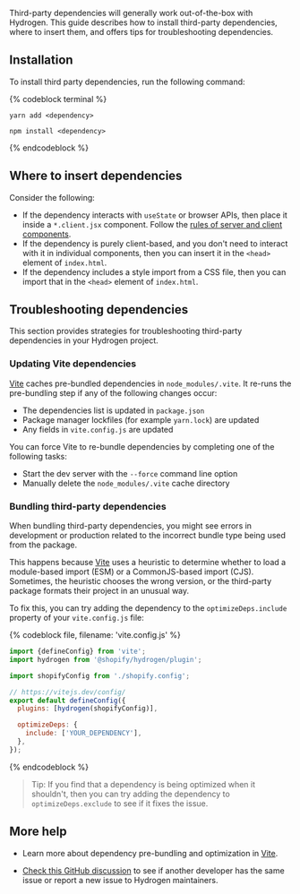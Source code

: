 Third-party dependencies will generally work out-of-the-box with Hydrogen. This guide describes how to install third-party dependencies, where to insert them, and offers tips for troubleshooting dependencies.

## Installation

To install third party dependencies, run the following command:

{% codeblock terminal %}

```bash?title: 'yarn'
yarn add <dependency>
```

```bash?title: 'npm'
npm install <dependency>
```

{% endcodeblock %}

## Where to insert dependencies

Consider the following:

- If the dependency interacts with `useState` or browser APIs, then place it inside a `*.client.jsx` component. Follow the [rules of server and client components](/custom-storefronts/hydrogen/framework/react-server-components#constraints).
- If the dependency is purely client-based, and you don't need to interact with it in individual components, then you can insert it in the `<head>` element of `index.html`.
- If the dependency includes a style import from a CSS file, then you can import that in the `<head>` element of `index.html`.

## Troubleshooting dependencies

This section provides strategies for troubleshooting third-party dependencies in your Hydrogen project.

### Updating Vite dependencies

[Vite](https://vitejs.dev/) caches pre-bundled dependencies in `node_modules/.vite`. It re-runs the pre-bundling step if any of the following changes occur:

- The dependencies list is updated in `package.json`
- Package manager lockfiles (for example `yarn.lock`) are updated
- Any fields in `vite.config.js` are updated

You can force Vite to re-bundle dependencies by completing one of the following tasks:

- Start the dev server with the `--force` command line option
- Manually delete the `node_modules/.vite` cache directory

### Bundling third-party dependencies

When bundling third-party dependencies, you might see errors in development or production related to the incorrect bundle type being used from the package.

This happens because [Vite](https://vitejs.dev/) uses a heuristic to determine whether to load a module-based import (ESM) or a CommonJS-based import (CJS). Sometimes, the heuristic chooses the wrong version, or the third-party package formats their project in an unusual way.

To fix this, you can try adding the dependency to the `optimizeDeps.include` property of your `vite.config.js` file:

{% codeblock file, filename: 'vite.config.js' %}

```js
import {defineConfig} from 'vite';
import hydrogen from '@shopify/hydrogen/plugin';

import shopifyConfig from './shopify.config';

// https://vitejs.dev/config/
export default defineConfig({
  plugins: [hydrogen(shopifyConfig)],

  optimizeDeps: {
    include: ['YOUR_DEPENDENCY'],
  },
});
```

{% endcodeblock %}

> Tip:
> If you find that a dependency is being optimized when it shouldn't, then you can try adding the dependency to `optimizeDeps.exclude` to see if it fixes the issue.

## More help

- Learn more about dependency pre-bundling and optimization in [Vite](https://vitejs.dev/guide/dep-pre-bundling.html#dependency-pre-bundling).

- [Check this GitHub discussion](https://github.com/Shopify/hydrogen/discussions/93) to see if another developer has the same issue or report a new issue to Hydrogen maintainers.
